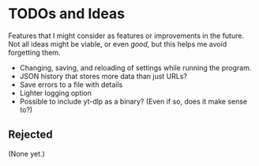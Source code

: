 # TODOs and Ideas

Features that I might consider as features or improvements in the future. Not all ideas might be viable, or even _good_, but this helps me avoid forgetting them.

- Changing, saving, and reloading of settings while running the program.
- JSON history that stores more data than just URLs?
- Save errors to a file with details
- Lighter logging option
- Possible to include yt-dlp as a binary? (Even if so, does it make sense to?)

## Rejected

(None yet.)
